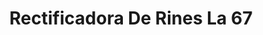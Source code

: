---
title: "Rectificadora De Rines La 67"
url: /barrios-unidos/rectificadora-de-rines-la-67/
shop: Autoteile
---